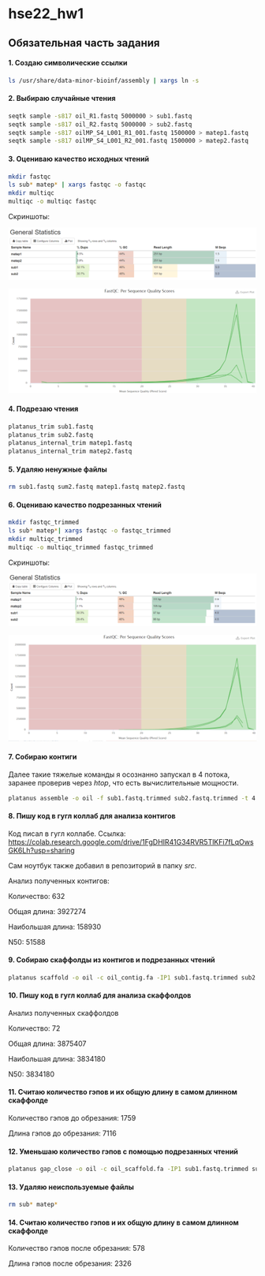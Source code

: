 # hse22_hw1

## Обязательная часть задания

#### 1. Создаю символические ссылки 
```bash
ls /usr/share/data-minor-bioinf/assembly | xargs ln -s
```

#### 2. Выбираю случайные чтения
```bash
seqtk sample -s817 oil_R1.fastq 5000000 > sub1.fastq
seqtk sample -s817 oil_R2.fastq 5000000 > sub2.fastq
seqtk sample -s817 oilMP_S4_L001_R1_001.fastq 1500000 > matep1.fastq
seqtk sample -s817 oilMP_S4_L001_R2_001.fastq 1500000 > matep2.fastq
```

#### 3. Оцениваю качество исходных чтений
```bash
mkdir fastqc
ls sub* matep* | xargs fastqc -o fastqc
mkdir multiqc
multiqc -o multiqc fastqc
```
Скриншоты:

![General Statistics](https://github.com/Deuqz/hse22_hw1/blob/master/pictures/before1.png)

![Quality Scores](https://github.com/Deuqz/hse22_hw1/blob/master/pictures/before2.png)

#### 4. Подрезаю чтения
```bash
platanus_trim sub1.fastq
platanus_trim sub2.fastq
platanus_internal_trim matep1.fastq
platanus_internal_trim matep2.fastq
```

#### 5. Удаляю ненужные файлы
```bash
rm sub1.fastq sum2.fastq matep1.fastq matep2.fastq
```

#### 6. Оцениваю качество подрезанных чтений
```bash
mkdir fastqc_trimmed
ls sub* matep*| xargs fastqc -o fastqc_trimmed
mkdir multiqc_trimmed
multiqc -o multiqc_trimmed fastqc_trimmed
```
Скриншоты:

![General Statistics](https://github.com/Deuqz/hse22_hw1/blob/master/pictures/after1.png)

![Quality Scores](https://github.com/Deuqz/hse22_hw1/blob/master/pictures/after2.png)

#### 7. Собираю контиги
Далее такие тяжелые команды я осознанно запускал в 4 потока, заранее проверив через *htop*, что есть вычислительные мощности.
```bash
platanus assemble -o oil -f sub1.fastq.trimmed sub2.fastq.trimmed -t 4 2> assemble.log
```

#### 8. Пишу код в гугл коллаб для анализа контигов
Код писал в гугл коллабе. Ссылка: https://colab.research.google.com/drive/1FgDHIR41G34RVR5TlKFi7fLqOwsGK6Lh?usp=sharing

Сам ноутбук также добавил в репозиторий в папку *src*.


Анализ полученных контигов:

  Количество: 632
  
  Общая длина: 3927274
  
  Наибольшая длина: 158930
  
  N50: 51588
  
#### 9. Собираю скаффолды из контигов и подрезанных чтений
```bash
platanus scaffold -o oil -c oil_contig.fa -IP1 sub1.fastq.trimmed sub2.fastq.trimmed -OP2 matep1.fastq.int_trimmed matep2.fastq.int_trimmed -t 4 2> scaffold.log
```

#### 10. Пишу код в гугл коллаб для анализа скаффолдов
Анализ полученных скаффолдов

  Количество: 72
  
  Общая длина: 3875407
  
  Наибольшая длина: 3834180
  
  N50: 3834180

#### 11. Считаю количество гэпов и их общую длину в самом длинном скаффолде
Количество гэпов до обрезания: 1759

Длина гэпов до обрезания: 7116

#### 12. Уменьшаю количество гэпов с помощью подрезанных чтений
```bash
platanus gap_close -o oil -c oil_scaffold.fa -IP1 sub1.fastq.trimmed sub2.fastq.trimmed -OP2 matep1.fastq.int_trimmed matep2.fastq.int_trimmed -t 4 2> gapclose.log
```

#### 13. Удаляю неиспользуемые файлы
```bash
rm sub* matep*
```

#### 14. Считаю количество гэпов и их общую длину в самом длинном скаффолде
Количество гэпов после обрезания: 578

Длина гэпов после обрезания: 2326
